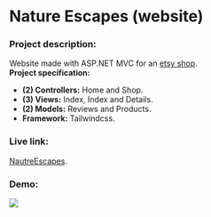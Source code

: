 # Nature Escapes (website)
### Project description:
Website made with ASP.NET MVC for an [etsy shop](https://www.etsy.com/shop/NatureEscapes?ref=simple-shop-header-name&listing_id=888678970).
<br/>
**Project specification:**
- **(2) Controllers:** Home and Shop.
- **(3) Views:** Index, Index and Details.
- **(2) Models:** Reviews and Products.
- **Framework:** Tailwindcss.
### Live link:
[NautreEscapes](https://natureescapes.azurewebsites.net).
### Demo:
![](https://github.com/hanan-tuwaiq/Project01_ASP.NET_MVC/blob/main/demo.gif?raw=true)
